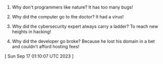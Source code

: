  
1. Why don't programmers like nature? It has too many bugs!

2. Why did the computer go to the doctor? It had a virus!

3. Why did the cybersecurity expert always carry a ladder? To reach new heights in hacking!

4. Why did the developer go broke? Because he lost his domain in a bet and couldn't afford hosting fees!
 
[ 
Sun Sep 17 01:10:07 UTC 2023
 ]
